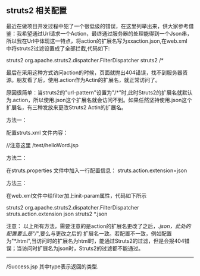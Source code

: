 ## struts2 相关配置

最近在做项目开发过程中犯了一个很低级的错误，在这里列举出来，供大家参考借鉴：我希望通过Url请求一个Action，最终通过服务器的处理能得到一个Json串，所以我在Url中体现这一特点，将action的扩展名写为xxaction.json,在web.xml 中将struts2过滤设置成了全部拦截,代码如下:

<filter>
<filter-name>struts2</filter-name>
<filter-class> org.apache.struts2.dispatcher.FilterDispatcher
</filter-class>
</filter>

<filter-mapping>
<filter-name>struts2</filter-name>
<url-pattern>/*</url-pattern>
</filter-mapping>


  最后在采用这种方式访问action的时候，页面就抛出404错误，找不到服务器资源。朋友看了后，使用.action作为Actin的扩展名，就正常访问了。

  原因很简单：当struts2的"url-pattern"设置为"/*"时,此时Struts2的扩展名就默认为.action，所以使用.json这个扩展名就会访问不到。如果任然坚持使用.json这个扩展名，有三种发放来更改Struts2 Actin的扩展名。

方法一：

  配置struts.xml 文件内容：

<struts>
<constant name="struts.action.extension" value="json" />
//注意这里
<package name="default" extends="struts-default" namespace="/">
<action name="helloword" class="com.test.HelloWord">
<result name="success">/test/helloWord.jsp</result> </action>
</package>
</struts>


方法二：

 在struts.properties 文件中加入一行配置信息：
  struts.action.extension=json

方法三：

 在web.xml文件中给filter加上init-param属性，代码如下所示

<filter>
<filter-name>struts2</filter-name>
<filter-class> org.apache.struts2.dispatcher.FilterDispatcher
</filter-class>
<init-param>
<param-name>struts.action.extension</param-name>
<param-value>json</param-value>
</init-param>
</filter>
<filter-mapping>
<filter-name>struts2</filter-name> <url-pattern>*.json</url-pattern>
</filter-mapping>


 注意： 以上所有方法，需要注意的是action的扩展名更改了之后，<url-pattern>*.json</url-pattern>，此处的配置要么是"/*",要么与更改之后的 扩展名一致。若配置不一致，例如配置为"*.html",当访问时的扩展名为html时，能通过Struts2的过滤，但是会报404错误；当访问时扩展名为json时，Struts2的过滤都不能通过。

 -------------------------------------------------------

 <result name="success" type="plainText">/Success.jsp</result>  <!-- type位显示类型 -->
 其中type表示返回的类型.
